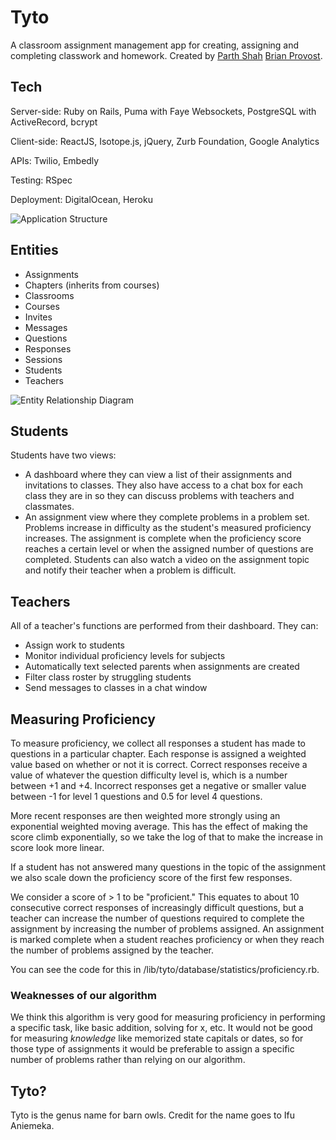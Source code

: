 Tyto
====

A classroom assignment management app for creating, assigning and completing classwork and homework. Created by [Parth Shah](https://recruit.makersquare.com/?v=pshah5) [Brian Provost](https://recruit.makersquare.com/?v=bprovost5).

Tech
----
Server-side: Ruby on Rails, Puma with Faye Websockets, PostgreSQL with ActiveRecord, bcrypt

Client-side: ReactJS, Isotope.js, jQuery, Zurb Foundation, Google Analytics

APIs: Twilio, Embedly

Testing: RSpec

Deployment: DigitalOcean, Heroku

![Application Structure](https://raw.github.com/bmprovost/tyto/master/rails_server/app/assets/images/application.png "Application Structure")

Entities
--------
* Assignments
* Chapters (inherits from courses)
* Classrooms
* Courses
* Invites
* Messages
* Questions
* Responses
* Sessions
* Students
* Teachers

![Entity Relationship Diagram](https://raw.github.com/bmprovost/tyto/master/rails_server/app/assets/images/entities.png "Entity Relationship Diagram")

Students
--------
Students have two views:
* A dashboard where they can view a list of their assignments and invitations to classes. They also have access to a chat box for each class they are in so they can discuss problems with teachers and classmates.
* An assignment view where they complete problems in a problem set. Problems increase in difficulty as the student's measured proficiency increases. The assignment is complete when the proficiency score reaches a certain level or when the assigned number of questions are completed. Students can also watch a video on the assignment topic and notify their teacher when a problem is difficult.

Teachers
--------
All of a teacher's functions are performed from their dashboard. They can:
* Assign work to students
* Monitor individual proficiency levels for subjects
* Automatically text selected parents when assignments are created
* Filter class roster by struggling students
* Send messages to classes in a chat window

Measuring Proficiency
---------------------
To measure proficiency, we collect all responses a student has made to questions in a particular chapter. Each response is assigned a weighted value based on whether or not it is correct. Correct responses receive a value of whatever the question difficulty level is, which is a number between +1 and +4. Incorrect responses get a negative or smaller value between -1 for level 1 questions and 0.5 for level 4 questions.

More recent responses are then weighted more strongly using an exponential weighted moving average. This has the effect of making the score climb exponentially, so we take the log of that to make the increase in score look more linear.

If a student has not answered many questions in the topic of the assignment we also scale down the proficiency score of the first few responses.

We consider a score of > 1 to be "proficient." This equates to about 10 consecutive correct responses of increasingly difficult questions, but a teacher can increase the number of questions required to complete the assignment by increasing the number of problems assigned. An assignment is marked complete when a student reaches proficiency or when they reach the number of problems assigned by the teacher.

You can see the code for this in /lib/tyto/database/statistics/proficiency.rb.

### Weaknesses of our algorithm
We think this algorithm is very good for measuring proficiency in performing a specific task, like basic addition, solving for x, etc. It would not be good for measuring *knowledge* like memorized state capitals or dates, so for those type of assignments it would be preferable to assign a specific number of problems rather than relying on our algorithm.

Tyto?
-----
Tyto is the genus name for barn owls. Credit for the name goes to Ifu Aniemeka.
